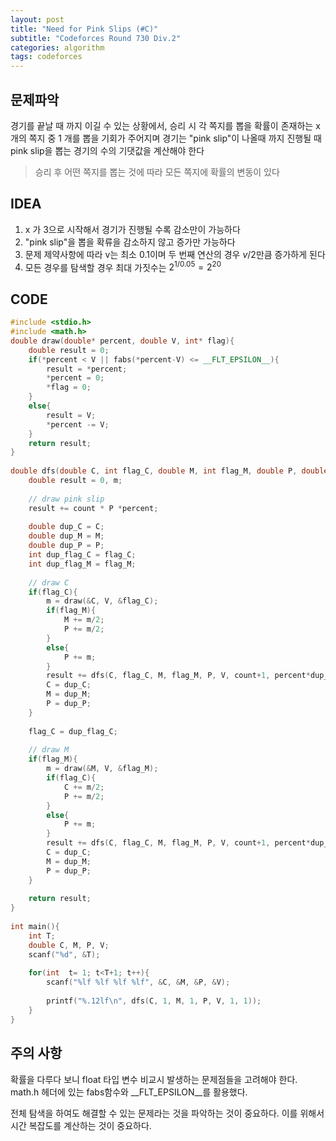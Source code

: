 ```yaml
---
layout: post
title: "Need for Pink Slips (#C)"
subtitle: "Codeforces Round 730 Div.2"
categories: algorithm
tags: codeforces
---
```


## 문제파악

경기를 끝날 때 까지 이길 수 있는 상황에서, 승리 시 각 쪽지를 뽑을 확률이 존재하는 x 개의 쪽지 중 1 개를 뽑을 기회가 주어지며  경기는 "pink slip"이 나올때 까지 진행될 때 pink slip을 뽑는 경기의 수의 기댓값을 계산해야 한다

> 승리 후 어떤 쪽지를 뽑는 것에 따라 모든 쪽지에 확률의 변동이 있다

## IDEA

1. x 가 3으로 시작해서 경기가 진행될 수록 감소만이 가능하다
2. "pink slip"을 뽑을 확류을 감소하지 않고 증가만 가능하다
3. 문제 제약사항에 따라 v는 최소 0.1이며 두 번째 연산의 경우 $v/2$만큼 증가하게 된다
4. 모든 경우를 탐색할 경우 최대 가짓수는 $2^{1/0.05} = 2^{20}$​


## CODE

```c++
#include <stdio.h>
#include <math.h>
double draw(double* percent, double V, int* flag){
    double result = 0;
    if(*percent < V || fabs(*percent-V) <= __FLT_EPSILON__){
        result = *percent;
        *percent = 0;
        *flag = 0;
    }
    else{
        result = V;
        *percent -= V;
    }
    return result;
}
 
double dfs(double C, int flag_C, double M, int flag_M, double P, double V, int count, double percent){
    double result = 0, m;
 
    // draw pink slip
    result += count * P *percent;
 
    double dup_C = C;
    double dup_M = M;
    double dup_P = P;
    int dup_flag_C = flag_C;
    int dup_flag_M = flag_M;
 
    // draw C
    if(flag_C){
        m = draw(&C, V, &flag_C);
        if(flag_M){
            M += m/2;
            P += m/2;
        }
        else{
            P += m;
        }
        result += dfs(C, flag_C, M, flag_M, P, V, count+1, percent*dup_C);
        C = dup_C;
        M = dup_M;
        P = dup_P;
    }
 
    flag_C = dup_flag_C;
 
    // draw M
    if(flag_M){
        m = draw(&M, V, &flag_M);
        if(flag_C){
            C += m/2;
            P += m/2;
        }
        else{
            P += m;
        }
        result += dfs(C, flag_C, M, flag_M, P, V, count+1, percent*dup_M);
        C = dup_C;
        M = dup_M;
        P = dup_P;
    }
 
    return result;
}
 
int main(){
    int T;
    double C, M, P, V;
    scanf("%d", &T);
 
    for(int  t= 1; t<T+1; t++){
        scanf("%lf %lf %lf %lf", &C, &M, &P, &V);
 
        printf("%.12lf\n", dfs(C, 1, M, 1, P, V, 1, 1));
    }
}
```



## 주의 사항

확률을 다루다 보니 float 타입 변수 비교시 발생하는 문제점들을 고려해야 한다. math.h 헤더에 있는 fabs함수와 __FLT_EPSILON__를 활용했다.

전체 탐색을 하여도 해결할 수 있는 문제라는 것을 파악하는 것이 중요하다. 이를 위해서 시간 복잡도를 계산하는 것이 중요하다.
